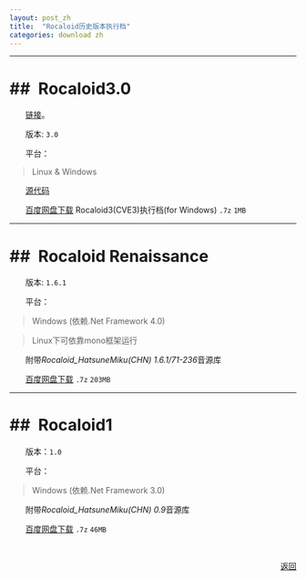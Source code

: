 ```yaml
---
layout: post_zh
title:  "Rocaloid历史版本执行档"
categories: download zh
---
```


<p></p>

---

##&ensp;Rocaloid3.0
===

&emsp;&emsp;[链接](/blog/zh/2014/02/07/Rocaloid_CyanPreviewRelease.html)。

&emsp;&emsp;版本: `3.0`

&emsp;&emsp;平台：

> Linux & Windows

&emsp;&emsp;[源代码](/download/zh/2014/01/12/rocaloid3-component-source.html)

&emsp;&emsp;[百度网盘下载](http://pan.baidu.com/s/1pc8Ho) Rocaloid3(CVE3)执行档(for Windows) `.7z` `1MB`

---

##&ensp;Rocaloid Renaissance
===

&emsp;&emsp;版本: `1.6.1`

&emsp;&emsp;平台：

> Windows (依赖.Net Framework 4.0)

> Linux下可依靠mono框架运行

&emsp;&emsp;附带*Rocaloid_HatsuneMiku(CHN) 1.6.1/71-236*音源库

&emsp;&emsp;[百度网盘下载](http://pan.baidu.com/s/1pc8Ho) `.7z` `203MB`

---

##&ensp;Rocaloid1
===

&emsp;&emsp;版本：`1.0`

&emsp;&emsp;平台：

> Windows (依赖.Net Framework 3.0)

&emsp;&emsp;附带*Rocaloid_HatsuneMiku(CHN) 0.9*音源库

&emsp;&emsp;[百度网盘下载](http://pan.baidu.com/share/link?shareid=69031&uk=3423845838) `.7z` `46MB`

<br />

<p align="right"><a href="/sub/zh/download.html">返回</a></p>

